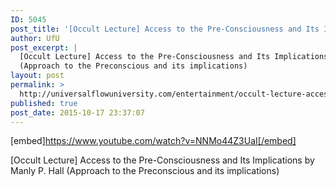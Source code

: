 ```yaml
---
ID: 5045
post_title: '[Occult Lecture] Access to the Pre-Consciousness and Its Implications'
author: UfU
post_excerpt: |
  [Occult Lecture] Access to the Pre-Consciousness and Its Implications by Manly P. Hall
  (Approach to the Preconscious and its implications)
layout: post
permalink: >
  http://universalflowuniversity.com/entertainment/occult-lecture-access-to-the-pre-consciousness-and-its-implications/
published: true
post_date: 2015-10-17 23:37:07
---
```

[embed]https://www.youtube.com/watch?v=NNMo44Z3UaI[/embed]<br>
<p>[Occult Lecture] Access to the Pre-Consciousness and Its Implications by Manly P. Hall
(Approach to the Preconscious and its implications)</p>